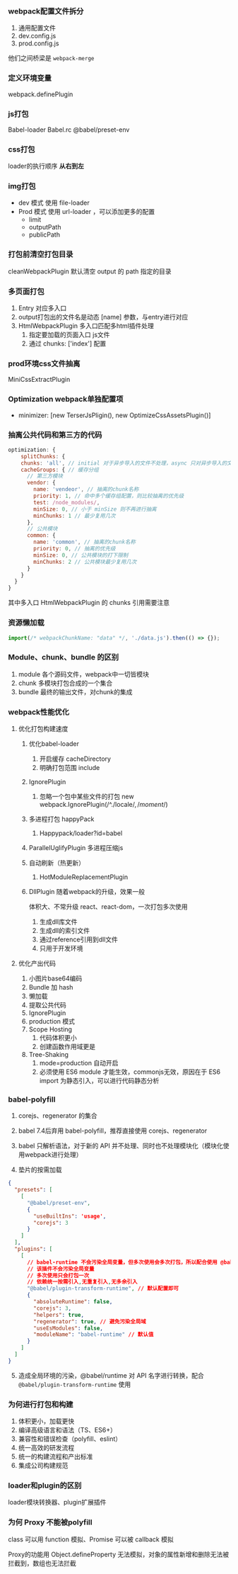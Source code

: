 ### webpack配置文件拆分

1. 通用配置文件
2. dev.config.js
3. prod.config.js

他们之间桥梁是 `webpack-merge`

### 定义环境变量

webpack.definePlugin

### js打包

Babel-loader Babel.rc @babel/preset-env

### css打包

loader的执行顺序 **从右到左**

### img打包

- dev 模式 使用 file-loader
- Prod 模式 使用 url-loader ，可以添加更多的配置
  - limit
  - outputPath
  - publicPath

### 打包前清空打包目录

cleanWebpackPlugin 默认清空 output 的 path 指定的目录

### 多页面打包

1. Entry 对应多入口
2. output打包出的文件名是动态 [name] 参数，与entry进行对应
3. HtmlWebpackPlugin 多入口匹配多html插件处理
   1. 指定要加载的页面入口 js文件
   2. 通过 chunks: ['index'] 配置

### prod环境css文件抽离

MiniCssExtractPlugin

### Optimization webpack单独配置项

- minimizer: [new TerserJsPligin(), new OptimizeCssAssetsPlugin()]

### 抽离公共代码和第三方的代码

```javascript
optimization: {
 	splitChunks: {
    chunks: 'all', // initial 对于异步导入的文件不处理，async 只对异步导入的文件进行处理，all 都处理
    cacheGroups: { // 缓存分组
      // 第三方模块
      vendor: {
        name: 'vendeor', // 抽离的chunk名称
        priority: 1, // 命中多个缓存组配置，则比较抽离的优先级
        test: /node_modules/,
        minSize: 0, // 小于 minSize 则不再进行抽离
        minChunks: 1 // 最少复用几次
      },
      // 公共模块
      common: {
        name: 'common', // 抽离的chunk名称
        priority: 0, // 抽离的优先级
        minSize: 0, // 公共模块的打下限制
        minChunks: 2 // 公共模块最少复用几次
      }
    }
  } 
}
```

其中多入口 HtmlWebpackPlugin 的 chunks 引用需要注意

### 资源懒加载

```javascript
import(/* webpackChunkName: "data" */, './data.js').then(() => {});
```

### Module、chunk、bundle 的区别

1. module 各个源码文件，webpack中一切皆模块
2. chunk 多模块打包合成的一个集合
3. bundle 最终的输出文件，对chunk的集成

### webpack性能优化

1. 优化打包构建速度

   1. 优化babel-loader

      1. 开启缓存 cacheDirectory
      2. 明确打包范围 include

   2. IgnorePlugin

      1. 忽略一个包中某些文件的打包 new webpack.IgnorePlugin(/^\.\/locale$/, /moment$/)

   3. 多进程打包 happyPack

      1. Happypack/loader?id=babel

   4. ParallelUglifyPlugin 多进程压缩js

   5. 自动刷新（热更新）

      1. HotModuleReplacementPlugin

   6. DllPlugin 随着webpack的升级，效果一般

      体积大、不常升级 react、react-dom，一次打包多次使用

      1. 生成dll库文件
      2. 生成dll的索引文件
      3. 通过reference引用到dll文件
      4. 只用于开发环境

2. 优化产出代码

   1. 小图片base64编码
   2. Bundle 加 hash 
   3. 懒加载
   4. 提取公共代码
   5. IgnorePlugin
   6. production 模式
   7. Scope Hosting
      1. 代码体积更小
      2. 创建函数作用域更是
   8. Tree-Shaking
      1. mode=production 自动开启
      2. 必须使用 ES6 module 才能生效，commonjs无效，原因在于 ES6 import 为静态引入，可以进行代码静态分析

### babel-polyfill

1. corejs、regenerator 的集合

2. babel 7.4后弃用 babel-polyfill，推荐直接使用 corejs、regenerator

3. babel 只解析语法，对于新的 API 并不处理、同时也不处理模块化（模块化使用webpack进行处理）
4. 垫片的按需加载

```json
{
  "presets": [
    [
      "@babel/preset-env",
      {
        "useBuiltIns": 'usage',
        "corejs": 3
      }
    ]
  ],
  "plugins": [
    [
      // babel-runtime 不会污染全局变量，但多次使用会多次打包，所以配合使用 @babel/plugin-transform-runtime
      // 该插件不会污染全局变量
      // 多次使用只会打包一次
      // 依赖统一按需引入,无重复引入,无多余引入
      "@babel/plugin-transform-runtime", // 默认配置即可
      {
        "absoluteRuntime": false,
        "corejs": 3,
        "helpers": true,
        "regenerator": true, // 避免污染全局域
        "useEsModules": false,
        "moduleName": "babel-runtime" // 默认值
      }
    ]
  ]
}
```

5. 造成全局环境的污染，@babel/runtime 对 API 名字进行转换，配合 `@babel/plugin-transform-runtime` 使用

### 为何进行打包和构建

1. 体积更小，加载更快
2. 编译高级语言和语法（TS、ES6+）
3. 兼容性和错误检查（polyfill、eslint）
4. 统一高效的研发流程
5. 统一的构建流程和产出标准
6. 集成公司构建规范

### loader和plugin的区别

loader模块转换器、plugin扩展插件

### 为何 Proxy 不能被polyfill

class 可以用 function 模拟、Promise 可以被 callback 模拟

Proxy的功能用 Object.defineProperty 无法模拟，对象的属性新增和删除无法被拦截到，数组也无法拦截















